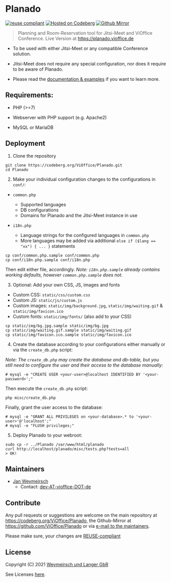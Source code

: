 # Planado

[![reuse compliant](https://reuse.software/badge/reuse-compliant.svg)](https://reuse.software/) [![Hosted on Codeberg](https://img.shields.io/badge/Codeberg-Main%20Repository-blue.svg)](https://codeberg.org/ViOffice/Planado) [![Github Mirror](https://img.shields.io/badge/Github-Mirror-blue.svg)](https://github.com/ViOffice/Planado)

> Planning and Room-Reservation tool for Jitsi-Meet and ViOffice Conference. Live Version at https://planado.vioffice.de

* To be used with either Jitsi-Meet or any compatible Conference solution.

* Jitsi-Meet does not require any special configuration, nor does it require to be aware of Planado.

* Please read the [documentation & examples](docs/README.md) if you want to learn more.

## Requirements:

* PHP (>=7)

* Webserver with PHP support (e.g. Apache2)

* MySQL or MariaDB

## Deployment

1. Clone the repository

```
git clone https://codeberg.org/ViOffice/Planado.git 
cd Planado
```

2. Make your individual configuration changes to the configurations in `conf/`:

* `common.php`
    * Supported languages
    * DB configurations
    * Domains for Planado and the Jitsi-Meet instance in use

* `i18n.php`
    * Language strings for the configured languages in `common.php`
    * More languages may be added via additional `else if ($lang == "xx") { ... }` statements

```
cp conf/common.php.sample conf/common.php
cp conf/i18n.php.sample conf/i18n.php
```

Then edit either file, accordingly. *Note: `i18n.php.sample` already contains working defaults, however `common.php.sample` does not*.

3. Optional: Add your own CSS, JS, images and fonts

* Custom CSS: `static/css/custom.css`
* Custom JS: `static/js/custom.js`
* Custom images: `static/img/background.jpg`, `static/img/waiting.gif` & `static/img/favicon.ico`
* Custom fonts: `static/img/fonts/` (also add to your CSS)

```
cp static/img/bg.jpg.sample static/img/bg.jpg
cp static/img/waiting.gif.sample static/img/waiting.gif
cp static/img/favicon.ico.sample static/img/favicon.ico
```

4. Create the database according to your configurations either manually or via the `create_db.php` script:

*Note: The `create_db.php` may create the database and db-table, but you still need to configure the user and their access to the database manually:*

```
# mysql -e "CREATE USER <your-user>@localhost IDENTIFIED BY '<your-password>';"
```

Then execute the `create_db.php` script:

```
php misc/create_db.php
```

Finally, grant the user access to the database:

```
# mysql -e "GRANT ALL PRIVILEGES on <your-database>.* to '<your-user>'@'localhost';"
# mysql -e "FLUSH privileges;"
```

5. Deploy Planado to your webroot:

```
sudo cp -r ../Planado /var/www/html/planado
curl http://localhost/planado/misc/tests.php?tests=all
> OK!
```

## Maintainers

* [Jan Weymeirsch](https://jan.weymeirs.ch)
    * Contact: [dev-AT-vioffice-DOT-de](mailto:dev<AT>vioffice<DOT>de)

## Contribute

Any pull requests or suggestions are welcome on the main repository at <https://codeberg.org/ViOffice/Planado>, the Github-Mirror at <https://github.com/ViOffice/Planado> or via [e-mail to the maintainers](#maintainers).

Please make sure, your changes are [REUSE-compliant](https://git.fsfe.org/reuse/tool)

## License

Copyright (C) 2021 [Weymeirsch und Langer GbR](mailto:info<AT>vioffice<DOT>de)

See Licenses [here](LICENSES).
